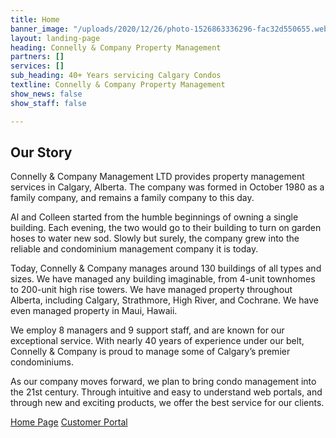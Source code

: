 ```yaml
---
title: Home
banner_image: "/uploads/2020/12/26/photo-1526863336296-fac32d550655.webp"
layout: landing-page
heading: Connelly & Company Property Management
partners: []
services: []
sub_heading: 40+ Years servicing Calgary Condos
textline: Connelly & Company Property Management
show_news: false
show_staff: false

---
```

## Our Story

Connelly & Company Management LTD provides property management services in Calgary, Alberta. The company was formed in October 1980 as a family company, and remains a family company to this day.

Al and Colleen started from the humble beginnings of owning a single building. Each evening, the two would go to their building to turn on garden hoses to water new sod. Slowly but surely, the company grew into the reliable and condominium management company it is today.

Today, Connelly & Company manages around 130 buildings of all types and sizes. We have managed any building imaginable, from 4-unit townhomes to 200-unit high rise towers. We have managed property throughout Alberta, including Calgary, Strathmore, High River, and Cochrane. We have even managed property in Maui, Hawaii.

We employ 8 managers and 9 support staff, and are known for our exceptional service. With nearly 40 years of experience under our belt, Connelly & Company is proud to manage some of Calgary’s premier condominiums.

As our company moves forward, we plan to bring condo management into the 21st century. Through intuitive and easy to understand web portals, and through new and exciting products, we offer the best service for our clients.

[Home Page](https://connellymanagement.com)
[Customer Portal](https://portal.connellymanagement.com)